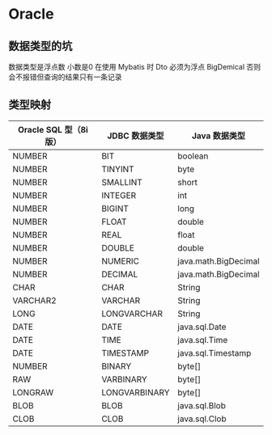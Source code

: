# Oracle

## 数据类型的坑
数据类型是浮点数 小数是0
在使用 Mybatis 时 Dto 必须为浮点 BigDemical
否则会不报错但查询的结果只有一条记录

## 类型映射
 | Oracle SQL 型（8i 版）   | JDBC 数据类型   | Java 数据类型          |
 | ------------------------ | --------------- | ---------------------- |
 | NUMBER                   | BIT             | boolean                |
 | NUMBER                   | TINYINT         | byte                   |
 | NUMBER                   | SMALLINT        | short                  |
 | NUMBER                   | INTEGER         | int                    |
 | NUMBER                   | BIGINT          | long                   |
 | NUMBER                   | FLOAT           | double                 |
 | NUMBER                   | REAL            | float                  |
 | NUMBER                   | DOUBLE          | double                 |
 | NUMBER                   | NUMERIC         | java.math.BigDecimal   |
 | NUMBER                   | DECIMAL         | java.math.BigDecimal   |
 | CHAR                     | CHAR            | String                 |
 | VARCHAR2                 | VARCHAR         | String                 |
 | LONG                     | LONGVARCHAR     | String                 |
 | DATE                     | DATE            | java.sql.Date          |
 | DATE                     | TIME            | java.sql.Time          |
 | DATE                     | TIMESTAMP       | java.sql.Timestamp     |
 | NUMBER                   | BINARY          | byte[]                 |
 | RAW                      | VARBINARY       | byte[]                 |
 | LONGRAW                  | LONGVARBINARY   | byte[]                 |
 | BLOB                     | BLOB            | java.sql.Blob          |
 | CLOB                     | CLOB            | java.sql.Clob          |
